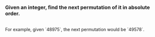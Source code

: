 ### Given an integer, find the next permutation of it in absolute order. 
<br>
For example, given `48975`, the next permutation would be `49578`.